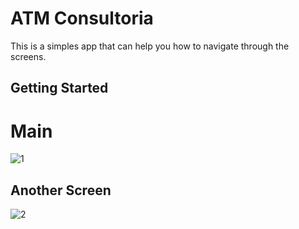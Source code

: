 # ATM Consultoria

This is a simples app that can help you how to navigate through the screens.

## Getting Started

# Main

![1](https://user-images.githubusercontent.com/64656900/111704564-a2c3f300-883f-11eb-9e64-d6a898722410.png)

## Another Screen

![2](https://user-images.githubusercontent.com/64656900/111704666-d30b9180-883f-11eb-8a4a-ba37e4901cd4.png)
